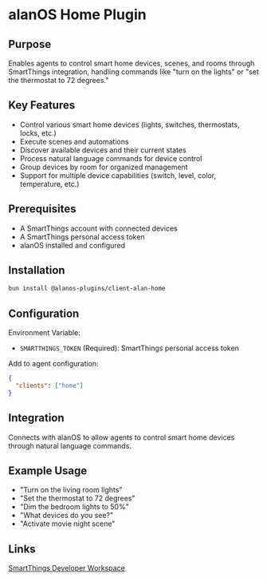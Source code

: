 # alanOS Home Plugin

## Purpose

Enables agents to control smart home devices, scenes, and rooms through SmartThings integration, handling commands like "turn on the lights" or "set the thermostat to 72 degrees."

## Key Features

- Control various smart home devices (lights, switches, thermostats, locks, etc.)
- Execute scenes and automations
- Discover available devices and their current states
- Process natural language commands for device control
- Group devices by room for organized management
- Support for multiple device capabilities (switch, level, color, temperature, etc.)

## Prerequisites

- A SmartThings account with connected devices
- A SmartThings personal access token
- alanOS installed and configured

## Installation

```bash
bun install @alanos-plugins/client-alan-home
```

## Configuration

Environment Variable:

- `SMARTTHINGS_TOKEN` (Required): SmartThings personal access token

Add to agent configuration:

```json
{
  "clients": ["home"]
}
```

## Integration

Connects with alanOS to allow agents to control smart home devices through natural language commands.

## Example Usage

- "Turn on the living room lights"
- "Set the thermostat to 72 degrees"
- "Dim the bedroom lights to 50%"
- "What devices do you see?"
- "Activate movie night scene"

## Links

[SmartThings Developer Workspace](https://account.smartthings.com/tokens)
